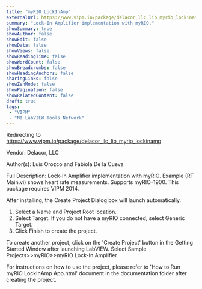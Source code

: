 ```yaml
---
title: "myRIO LockInAmp"
externalUrl: https://www.vipm.io/package/delacor_llc_lib_myrio_lockinamp
summary: "Lock-In Amplifier implementation with myRIO."
showSummary: true
showAuthor: false
showEdit: false
showData: false
showViews: false
showReadingTime: false
showWordCount: false
showBreadcrumbs: false
showHeadingAnchors: false
sharingLinks: false
showZenMode: false
showPagination: false
showRelatedContent: false
draft: true
tags:
 - "VIPM"
 - "NI LabVIEW Tools Network"
---
```


Redirecting to https://www.vipm.io/package/delacor_llc_lib_myrio_lockinamp

Vendor: Delacor, LLC

Author(s): Luis Orozco and Fabiola De la Cueva
 
Full Description:
Lock-In Amplifier implementation with myRIO. 
Example (RT Main.vi) shows heart rate measurements.
Supports myRIO-1900.
This package requires VIPM 2014.

After installing, the Create Project Dialog box will launch automatically. 
1) Select a Name and Project Root location.
2) Select Target.  If you do not have a myRIO connected, select Generic Target.
3) Click Finish to create the project.

To create another project, click on the 'Create Project' button in the Getting Started Window after launching LabVIEW.  Select Sample Projects>>myRIO>>myRIO Lock-In Amplifier

For instructions on how to use the project, please refer to 'How to Run myRIO LockInAmp App.html' document in the documentation folder after creating the project.